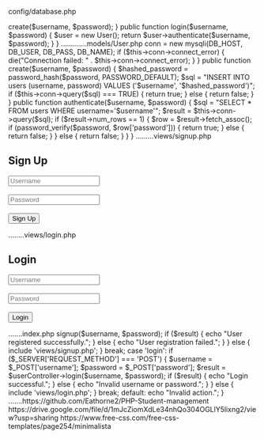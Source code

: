 config/database.php
<?php
// Database connection parameters
define('DB_HOST', 'localhost');
define('DB_USER', 'your_username');
define('DB_PASS', 'your_password');
define('DB_NAME', 'your_database_name');

controllers/UserController.php

<?php
require_once '../models/User.php';

class UserController {
    public function signup($username, $password) {
        $user = new User();
        return $user->create($username, $password);
    }

    public function login($username, $password) {
        $user = new User();
        return $user->authenticate($username, $password);
    }
}
.............models/User.php

<?php
require_once '../config/database.php';

class User {
    private $conn;

    public function __construct() {
        $this->conn = new mysqli(DB_HOST, DB_USER, DB_PASS, DB_NAME);
        if ($this->conn->connect_error) {
            die("Connection failed: " . $this->conn->connect_error);
        }
    }

    public function create($username, $password) {
        $hashed_password = password_hash($password, PASSWORD_DEFAULT);
        $sql = "INSERT INTO users (username, password) VALUES ('$username', '$hashed_password')";
        if ($this->conn->query($sql) === TRUE) {
            return true;
        } else {
            return false;
        }
    }

    public function authenticate($username, $password) {
        $sql = "SELECT * FROM users WHERE username='$username'";
        $result = $this->conn->query($sql);
        if ($result->num_rows == 1) {
            $row = $result->fetch_assoc();
            if (password_verify($password, $row['password'])) {
                return true;
            } else {
                return false;
            }
        } else {
            return false;
        }
    }
}
.........views/signup.php

<!DOCTYPE html>
<html lang="en">
<head>
    <meta charset="UTF-8">
    <title>Sign Up</title>
</head>
<body>
    <h2>Sign Up</h2>
    <form action="../index.php?action=signup" method="post">
        <input type="text" name="username" placeholder="Username" required><br><br>
        <input type="password" name="password" placeholder="Password" required><br><br>
        <button type="submit">Sign Up</button>
    </form>
</body>
</html>


........views/login.php
<!DOCTYPE html>
<html lang="en">
<head>
    <meta charset="UTF-8">
    <title>Login</title>
</head>
<body>
    <h2>Login</h2>
    <form action="../index.php?action=login" method="post">
        <input type="text" name="username" placeholder="Username" required><br><br>
        <input type="password" name="password" placeholder="Password" required><br><br>
        <button type="submit">Login</button>
    </form>
</body>
</html>


.......index.php
<?php
$action = isset($_GET['action']) ? $_GET['action'] : '';

require_once 'controllers/UserController.php';

$userController = new UserController();

switch ($action) {
    case 'signup':
        if ($_SERVER['REQUEST_METHOD'] === 'POST') {
            $username = $_POST['username'];
            $password = $_POST['password'];
            $result = $userController->signup($username, $password);
            if ($result) {
                echo "User registered successfully.";
            } else {
                echo "User registration failed.";
            }
        } else {
            include 'views/signup.php';
        }
        break;
    case 'login':
        if ($_SERVER['REQUEST_METHOD'] === 'POST') {
            $username = $_POST['username'];
            $password = $_POST['password'];
            $result = $userController->login($username, $password);
            if ($result) {
                echo "Login successful.";
            } else {
                echo "Invalid username or password.";
            }
        } else {
            include 'views/login.php';
        }
        break;
    default:
        echo "Invalid action.";
}
.......https://github.com/Eathorne2/PHP-Student-management
https://drive.google.com/file/d/1mJcZiomXdLe34nhQo304OGLlY5lixng2/view?usp=sharing
https://www.free-css.com/free-css-templates/page254/minimalista
